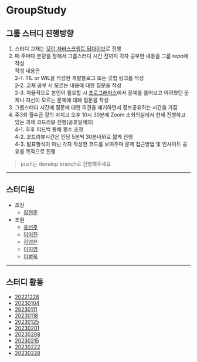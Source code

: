 # GroupStudy

## 그룹 스터디 진행방향
1. 스터디 교재는 [모던 자바스크립트 딥다이브](https://www.aladin.co.kr/shop/wproduct.aspx?ItemId=251552545)로 진행
2. 매 주마다 분량을 정해서 그룹스터디 시간 전까지 각자 공부한 내용을 그룹 repo에 작성  
작성 내용은   
2-1. TIL or WIL을 작성한 개발블로그 또는 깃헙 링크를 작성  
2-2. 교재 공부 시 모르는 내용에 대한 질문을 작성  
2-3. 자율적으로 본인이 필요할 시 [프로그래머스](https://school.programmers.co.kr/learn/challenges/beginner?order=acceptance_desc&page=1&languages=javascript)에서 문제를 풀어보고 어려웠던 문제나 자신이 모르는 문제에 대해 질문을 작성
3. 그룹스터디 시간에 질문에 대한 의견을 얘기하면서 정보공유하는 시간을 가짐
4. 주3회 월수금 강의 마치고 오후 10시 30분에 Zoom 소회의실에서 현재 진행하고 있는 과제 코드리뷰 진행(공휴일제외)  
4-1. 추후 피드백 통해 횟수 조정  
4-2. 코드리뷰시간은 인당 5분씩 30분내외로 짧게 진행  
4-3. 발표형식이 아닌 각자 작성한 코드를 보여주며 문제 접근방법 및 인사이트 공유를 목적으로 진행  

> push는 develop branch로 진행해주세요
---
## 스터디원
- 조장
  - [장현준](https://github.com/hyeon17)
- 조원
  - [유선주](https://github.com/yousunzoo)
  - [이어진](https://github.com/boyon99)
  - [김영은](https://github.com/www-r)
  - [이지영](https://github.com/gygy7151)
  - [이병욱](https://github.com/lbw3973)
---
## 스터디 활동
- [20221228](/20221228)
- [20230104](/20230104)
- [20230111](/20230111)
- [20230118](/20230118)
- [20230125](/20230125)
- [20230201](/20230201)
- [20230208](/20230208)
- [20230215](/20230215)
- [20230222](/20230222)
- [20230228](/20230228)
